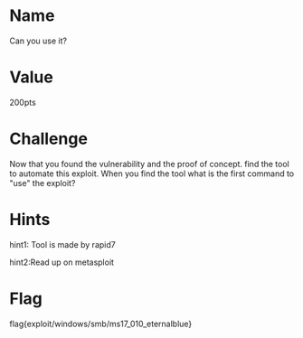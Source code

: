 # Name
Can you use it?

# Value
200pts

# Challenge
Now that you found the vulnerability and the proof of concept. find the tool to automate this exploit. When you find the tool what is the first command to "use" the exploit?


# Hints
hint1: Tool is made by rapid7

hint2:Read up on metasploit

# Flag
flag{exploit/windows/smb/ms17_010_eternalblue}
